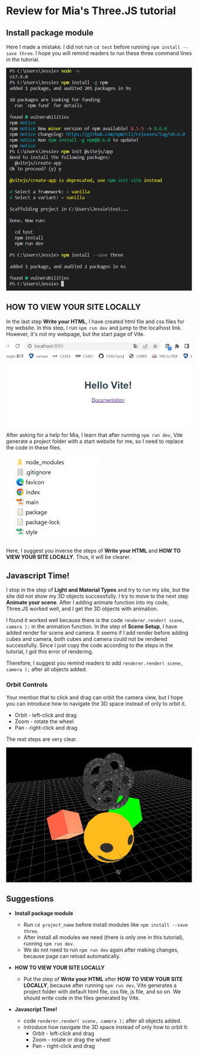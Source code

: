 # Review for Mia's Three.JS tutorial

## Install package module

Here I made a mistake. I did not run ```cd test``` before running ```npm install --save three```. I hope you will remind readers to run these three command lines in the tutorial.

 ![](1.png)

## HOW TO VIEW YOUR SITE LOCALLY

In the last step **Write your HTML**, I have created html file and css files for my website. In this step, I run ```npm run dev``` and jump to the localhost link. However, it's not my webpage, but the start page of Vite.

 ![](3.png)

After asking for a help for Mia, I learn that after running ```npm run dev```, Vite generate a project folder with a start website for me, so I need to replace the code in these files.

 ![](2.png)

Here, I suggest you inverse the steps of **Write your HTML** and **HOW TO VIEW YOUR SITE LOCALLY**. Thus, it will be clearer.

## Javascript Time!

I stop in the step of **Light and Material Types** and try to run my site, but the site did not show my 3D objects successfully. I try to move to the next step **Animate your scene**. After I adding animate function into my code, Three.JS worked well, and I get the 3D objects with animation. 

I found it worked well because there is the code ```renderer.render( scene, camera );``` in the animation function. In the step of **Scene Setup**, I have added render for scene and camera. It seems if I add render before adding cubes and camera, both cubes and camera could not be rendered successfully. Since I just copy the code according to the steps in the tutorial, I got this error of rendering.

Therefore, I suggest you remind readers to add ```renderer.render( scene, camera );``` after all objects added.

### Orbit Controls

Your mention that to click and drag can orbit the camera view, but I hope you can introduce how to navigate the 3D space instead of only to orbit it.

* Orbit - left-click and drag
* Zoom - rotate the wheel
* Pan - right-click and drag

The rest steps are very clear. 

 ![](4.png)

## Suggestions

* **Install package module**
  * Run ```cd project_name``` before install modules like ```npm install --save three```.
  * After install all modules we need (there is only one in this tutorial), running ```npm run dev```.
  * We do not need to run ```npm run dev``` again after making changes, because page can reload automatically.
* **HOW TO VIEW YOUR SITE LOCALLY**
  * Put the step of **Write your HTML** after **HOW TO VIEW YOUR SITE LOCALLY**, because after running ```npm run dev```, Vite generates a project folder with default html file, css file, js file, and so on. We should  write code in the files generated by Vite.

* **Javascript Time!**
  * code ```renderer.render( scene, camera );``` after all objects added.
  * introduce how navigate the 3D space instead of only how to orbit it:
    * Orbit - left-click and drag
    * Zoom - rotate or drag the wheel
    * Pan - right-click and drag

